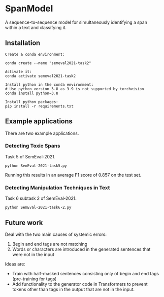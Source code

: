 # SpanModel

A sequence-to-sequence model for simultaneously identifying a span within a text and classifying it.


## Installation

```
Create a conda environment:

conda create --name "semeval2021-task2"

Activate it:
conda activate semeval2021-task2

Install python in the conda environment:
# Use python version 3.8 as 3.9 is not supported by torchvision
conda install python=3.8

Install python packages:
pip install -r requirements.txt
```

## Example applications

There are two example applications.

### Detecting Toxic Spans

Task 5 of SemEval-2021.

```
python SemEval-2021-task5.py
```

Running this results in an average F1 score of 0.857 on the test set.


### Detecting Manipulation Techniques in Text

Task 6 subtask 2 of SemEval-2021.

```
python SemEval-2021-task6-2.py
```

## Future work

Deal with the two main causes of systemic errors:
1. Begin and end tags are not matching
2. Words or characters are introduced in the generated sentences that were not in the input

Ideas are:
* Train with half-masked sentences consisting only of begin and end tags (pre-training for tags)
* Add functionality to the generator code in Transformers to prevent tokens other than
tags in the output that are not in the input.